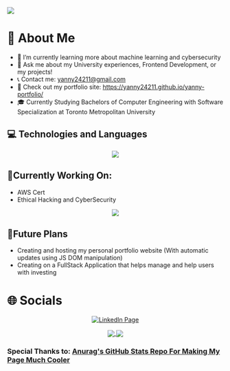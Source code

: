 <img src="intro.gif" />

# 📖 About Me
* 🌱 I’m currently learning more about machine learning and cybersecurity
* 💬 Ask me about my University experiences, Frontend Development, or my projects!
* 📞 Contact me: yanny24211@gmail.com
* 🔗 Check out my portfolio site: https://yanny24211.github.io/yanny-portfolio/
* 🎓 Currently Studying Bachelors of Computer Engineering with Software Specialization at Toronto Metropolitan University



## 💻 Technologies and Languages
<p align="center"> 
  <img src="https://skillicons.dev/icons?i=arduino,blender,bootstrap,css,docker,figma,git,azure,html,java,js,kubernetes,mysql,redux,regex,linux,c,cpp,elasticsearch,ps,py,vscode,matlab,latex,tensorflow,eclipse,react,nodejs,typescript,express">
</p>

## 🔧Currently Working On: 
* AWS Cert
* Ethical Hacking and CyberSecurity
<p align="center"> 
  <img src="https://skillicons.dev/icons?i=threejs,ruby,mongodb,vercel,raspberrypi">
</p>

## 🚀Future Plans
* Creating and hosting my personal portfolio website (With automatic updates using JS DOM manipulation)
* Creating on a FullStack Application that helps manage and help users with investing

# 🌐 Socials
<p align="center"><a href="https://www.linkedin.com/in/yanny-patel/"><img src="https://skillicons.dev/icons?i=linkedin" alt="LinkedIn Page"></a></p>


<!--![Anurag's GitHub stats](https://github-readme-stats.vercel.app/api?username=Yanny24211&how_icons=true&count_private=true&theme=dark)-->

<p align="center"> 
<a href="">
  <img align="center" src="https://github-readme-stats.vercel.app/api?username=Yanny24211&how_icons=true&count_private=true&theme=dark" />
</a>
<a href="">
  <img align="center" src="https://github-readme-stats.vercel.app/api/top-langs/?username=Yanny24211&exclude_repo=Simple-GPU&layout=compact&theme=dark" />
</a>
</p>

### Special Thanks to: <a href="https://github.com/anuraghazra">Anurag's GitHub Stats Repo For Making My Page Much Cooler</a>

